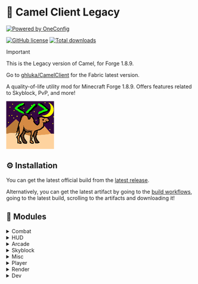 # :camel: Camel Client Legacy

[![Powered by OneConfig](https://polyfrost.org/media/branding/badges/badge_3.svg)](https://polyfrost.org/projects/oneconfig/)

[![GitHub license](https://img.shields.io/github/license/ghluka/CamelClientLegacy)](https://img.shields.io/github/license/ghluka/CamelClientLegacy)
[![Total downloads](https://img.shields.io/github/downloads/ghluka/CamelClientLegacy/total)](https://github.com/ghluka/CamelClientLegacy/releases/latest)

> [!IMPORTANT]  
> This is the Legacy version of Camel, for Forge 1.8.9.
> 
> Go to [ghluka/CamelClient](https://github.com/ghluka/CamelClient) for the Fabric latest version.

A quality-of-life utility mod for Minecraft Forge 1.8.9.
Offers features related to Skyblock, PvP, and more!

[![](/src/main/resources/logo2.png)](#)

## :gear: Installation

You can get the latest official build from the [latest release](https://github.com/ghluka/CamelClientLegacy/releases/latest).

Alternatively, you can get the latest artifact by going to the [build workflows](https://github.com/ghluka/CamelClientLegacy/actions/workflows/build.yml), going to the latest build, scrolling to the artifacts and downloading it!

## :scroll: Modules

<details>
    <summary>Combat</summary>

- Hitboxes
- Reach
- Velocity
</details>

<details>
    <summary>HUD</summary>

- Modules List
- Target HUD
</details>

<details>
    <summary>Arcade</summary>

- Animal Slaughter ESP
- Anvil ESP
- Avalanche ESP
- High Ground Fences
- Jigsaw Rush Triggerbot
- No Blizzard
</details>

<details>
    <summary>Skyblock</summary>

- Auto Jax
- Frozen Treasures ESP
- Pest ESP
- Power Chest Aura
</details>

<details>
    <summary>Misc</summary>

- Hilarity
</details>

<details>
    <summary>Player</summary>

- Back And Forth (farming macro)
</details>

<details>
    <summary>Render</summary>

- Chams
</details>

<details>
    <summary>Dev</summary>

- Copy NBT
</details>
